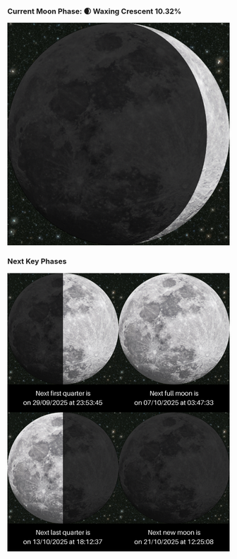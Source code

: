 ### Current Moon Phase: 🌒 Waxing Crescent 10.32%
![Moon Phase](moonphase.png)
### Next Key Phases
![Gallery](gallery.png)